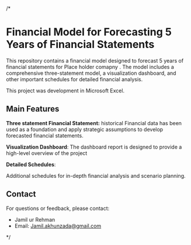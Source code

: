 /*

# Financial Model for Forecasting 5 Years of  Financial Statements

This repository contains a financial model designed to forecast 5 years of financial statements for Place holder comapny . The model includes a comprehensive three-statement model, a visualization dashboard, and other important schedules for detailed financial analysis.

This project was development in Microsoft Excel. 


## Main Features

**Three statement Financial Statement:**
historical Financial data has been  used as a foundation and apply strategic assumptions to develop forecasted financial statements.

**Visualization Dashboard**:
The dashboard report is designed to provide a high-level overview of the project

**Detailed Schedules**: 

Additional schedules for in-depth financial analysis and scenario planning.


## Contact 

For questions or feedback, please contact:
- Jamil ur Rehman
- Email: Jamil.akhunzada@gmail.com


*/
